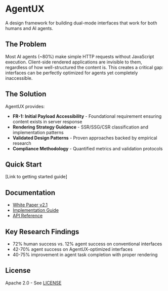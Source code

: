 # AgentUX

A design framework for building dual-mode interfaces that work for both humans and AI agents.

## The Problem

Most AI agents (~80%) make simple HTTP requests without JavaScript execution. Client-side rendered applications are invisible to them, regardless of how well-structured the content is. This creates a critical gap: interfaces can be perfectly optimized for agents yet completely inaccessible.

## The Solution

AgentUX provides:
- **FR-1: Initial Payload Accessibility** - Foundational requirement ensuring content exists in server response
- **Rendering Strategy Guidance** - SSR/SSG/CSR classification and implementation patterns
- **Validated Design Patterns** - Proven approaches backed by empirical research
- **Compliance Methodology** - Quantified metrics and validation protocols

## Quick Start

[Link to getting started guide]

## Documentation

- [White Paper v2.1](./docs/whitepaper.md)
- [Implementation Guide](./docs/implementation.md)
- [API Reference](./docs/api.md)

## Key Research Findings

- 72% human success vs. 12% agent success on conventional interfaces
- 42-70% agent success on AgentUX-optimized interfaces
- 40-75% improvement in agent task completion with proper rendering

## License

Apache 2.0 - See [LICENSE](./LICENSE)
